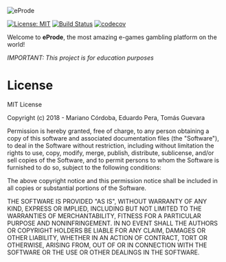 ![eProde](https://i.imgur.com/j2JpZOc.png "eProde")

[![License: MIT](https://img.shields.io/badge/License-MIT-brightgreen.svg)](https://github.com/marianocordoba/prode-ads/blob/master/README.md)
[![Build Status](https://travis-ci.org/marianocordoba/prode-ads.svg?branch=master)](https://travis-ci.org/marianocordoba/prode-ads)
[![codecov](https://codecov.io/gh/marianocordoba/prode-ads/branch/master/graph/badge.svg)](https://codecov.io/gh/marianocordoba/prode-ads)

Welcome to **eProde**, the most amazing e-games gambling platform on the world!

*IMPORTANT: This project is for education purposes*

# License

MIT License

Copyright (c) 2018 - Mariano Córdoba, Eduardo Pera, Tomás Guevara

Permission is hereby granted, free of charge, to any person obtaining a copy
of this software and associated documentation files (the "Software"), to deal
in the Software without restriction, including without limitation the rights
to use, copy, modify, merge, publish, distribute, sublicense, and/or sell
copies of the Software, and to permit persons to whom the Software is
furnished to do so, subject to the following conditions:

The above copyright notice and this permission notice shall be included in all
copies or substantial portions of the Software.

THE SOFTWARE IS PROVIDED "AS IS", WITHOUT WARRANTY OF ANY KIND, EXPRESS OR
IMPLIED, INCLUDING BUT NOT LIMITED TO THE WARRANTIES OF MERCHANTABILITY,
FITNESS FOR A PARTICULAR PURPOSE AND NONINFRINGEMENT. IN NO EVENT SHALL THE
AUTHORS OR COPYRIGHT HOLDERS BE LIABLE FOR ANY CLAIM, DAMAGES OR OTHER
LIABILITY, WHETHER IN AN ACTION OF CONTRACT, TORT OR OTHERWISE, ARISING FROM,
OUT OF OR IN CONNECTION WITH THE SOFTWARE OR THE USE OR OTHER DEALINGS IN THE
SOFTWARE.
